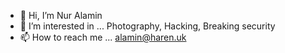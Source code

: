 - 👋 Hi, I’m Nur Alamin
- 👀 I’m interested in ... Photography, Hacking, Breaking security 
- 📫 How to reach me ... alamin@haren.uk

<!---
nuralamin12/nuralamin12 is a ✨ special ✨ repository because its `README.md` (this file) appears on your GitHub profile.
You can click the Preview link to take a look at your changes.
--->
